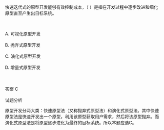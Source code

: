 <div class="detail lh2"><p>
快速迭代式的原型开发能够有效控制成本，（  ）是指在开发过程中逐步改进和细化原型直至产生出目标系统。</p><br/><br/>A. 可视化原型开发<br/><br/>B. 抛弃式原型开发<br/><br/>C. 演化式原型开发<br/><br/>D. 增量式原型开发<br/><br/><br/><br/>答案 C<br/><br/>试题分析<br/><p></p><p>
原型开发分两大类：快速原型法（又称抛弃式原型法）和演化式原型法。其中快速原型法是快速开发出一个原型，利用该原型获取用户需求，然后将该原型抛弃。而演化式原型法是将原型逐步进化为最终的目标系统。所以本题应选C。</p></div>